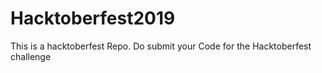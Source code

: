 # Hacktoberfest2019
This is a hacktoberfest Repo. Do submit your Code for the Hacktoberfest challenge
